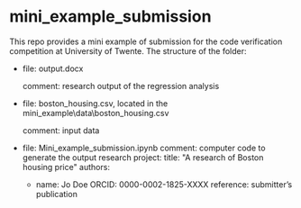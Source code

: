 # mini_example_submission
This repo provides a mini example of submission for the code verification competition at University of Twente. 
The structure of the folder:
  - file: output.docx
    
    comment: research output of the regression analysis 
  - file: boston_housing.csv, located in the mini_example\data\boston_housing.csv
    
    comment: input data 
  - file: Mini_example_submission.ipynb
    comment: computer code to generate the output
research project:
  title: "A research of Boston housing price"
  authors:
    - name: Jo Doe
      ORCID: 0000-0002-1825-XXXX
  reference: submitter’s publication 
